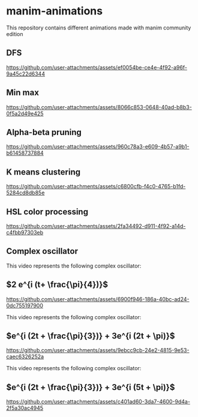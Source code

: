 # manim-animations
This repository contains different animations made with manim community edition


## DFS



https://github.com/user-attachments/assets/ef0054be-ce4e-4f92-a96f-9a45c22d6344


## Min max



https://github.com/user-attachments/assets/8066c853-0648-40ad-b8b3-0f5a2d49e425



## Alpha-beta pruning

https://github.com/user-attachments/assets/960c78a3-e609-4b57-a9b1-b61458737884

## K means clustering

https://github.com/user-attachments/assets/c6800cfb-f4c0-4765-b1fd-5284cd8db85e

## HSL color processing

https://github.com/user-attachments/assets/2fa34492-d911-4f92-a14d-c4fbb97303eb

## Complex oscillator
This video represents the following complex oscillator:

## $2 e^{i (t+ \frac{\pi}{4})}$


https://github.com/user-attachments/assets/6900f946-186a-40bc-ad24-0dc755197900




This video represents the following complex oscillator:

## $e^{i (2t + \frac{\pi}{3})} + 3e^{i (2t + \pi)}$

https://github.com/user-attachments/assets/9ebcc9cb-24e2-4815-9e53-caec6326252a

This video represents the following complex oscillator:

## $e^{i (2t + \frac{\pi}{3})} + 3e^{i (5t + \pi)}$

https://github.com/user-attachments/assets/c401ad60-3da7-4600-9d4a-2f5a30ac4945

